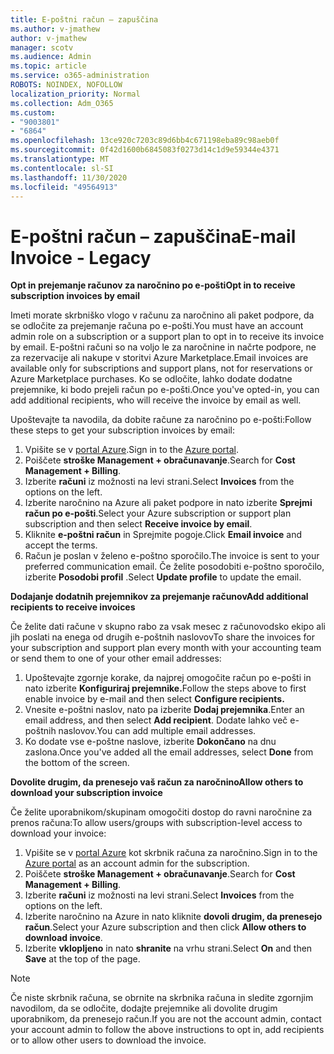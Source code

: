 ```yaml
---
title: E-poštni račun – zapuščina
ms.author: v-jmathew
author: v-jmathew
manager: scotv
ms.audience: Admin
ms.topic: article
ms.service: o365-administration
ROBOTS: NOINDEX, NOFOLLOW
localization_priority: Normal
ms.collection: Adm_O365
ms.custom:
- "9003801"
- "6864"
ms.openlocfilehash: 13ce920c7203c89d6bb4c671198eba89c98aeb0f
ms.sourcegitcommit: 0f42d1600b6845083f0273d14c1d9e59344e4371
ms.translationtype: MT
ms.contentlocale: sl-SI
ms.lasthandoff: 11/30/2020
ms.locfileid: "49564913"
---
```

# <a name="e-mail-invoice---legacy"></a><span data-ttu-id="d3278-102">E-poštni račun – zapuščina</span><span class="sxs-lookup"><span data-stu-id="d3278-102">E-mail Invoice - Legacy</span></span>

<span data-ttu-id="d3278-103">**Opt in prejemanje računov za naročnino po e-pošti**</span><span class="sxs-lookup"><span data-stu-id="d3278-103">**Opt in to receive subscription invoices by email**</span></span>

<span data-ttu-id="d3278-104">Imeti morate skrbniško vlogo v računu za naročnino ali paket podpore, da se odločite za prejemanje računa po e-pošti.</span><span class="sxs-lookup"><span data-stu-id="d3278-104">You must have an account admin role on a subscription or a support plan to opt in to receive its invoice by email.</span></span> <span data-ttu-id="d3278-105">E-poštni računi so na voljo le za naročnine in načrte podpore, ne za rezervacije ali nakupe v storitvi Azure Marketplace.</span><span class="sxs-lookup"><span data-stu-id="d3278-105">Email invoices are available only for subscriptions and support plans, not for reservations or Azure Marketplace purchases.</span></span> <span data-ttu-id="d3278-106">Ko se odločite, lahko dodate dodatne prejemnike, ki bodo prejeli račun po e-pošti.</span><span class="sxs-lookup"><span data-stu-id="d3278-106">Once you've opted-in, you can add additional recipients, who will receive the invoice by email as well.</span></span>

<span data-ttu-id="d3278-107">Upoštevajte ta navodila, da dobite račune za naročnino po e-pošti:</span><span class="sxs-lookup"><span data-stu-id="d3278-107">Follow these steps to get your subscription invoices by email:</span></span>

1. <span data-ttu-id="d3278-108">Vpišite se v [portal Azure](https://portal.azure.com/).</span><span class="sxs-lookup"><span data-stu-id="d3278-108">Sign in to the [Azure portal](https://portal.azure.com/).</span></span>
2. <span data-ttu-id="d3278-109">Poiščete **stroške Management + obračunavanje**.</span><span class="sxs-lookup"><span data-stu-id="d3278-109">Search for **Cost Management + Billing**.</span></span>
3. <span data-ttu-id="d3278-110">Izberite **računi** iz možnosti na levi strani.</span><span class="sxs-lookup"><span data-stu-id="d3278-110">Select **Invoices** from the options on the left.</span></span>
4. <span data-ttu-id="d3278-111">Izberite naročnino na Azure ali paket podpore in nato izberite **Sprejmi račun po e-pošti**.</span><span class="sxs-lookup"><span data-stu-id="d3278-111">Select your Azure subscription or support plan subscription and then select **Receive invoice by email**.</span></span>
5. <span data-ttu-id="d3278-112">Kliknite **e-poštni račun** in Sprejmite pogoje.</span><span class="sxs-lookup"><span data-stu-id="d3278-112">Click **Email invoice** and accept the terms.</span></span>
6. <span data-ttu-id="d3278-113">Račun je poslan v želeno e-poštno sporočilo.</span><span class="sxs-lookup"><span data-stu-id="d3278-113">The invoice is sent to your preferred communication email.</span></span> <span data-ttu-id="d3278-114">Če želite posodobiti e-poštno sporočilo, izberite **Posodobi profil** .</span><span class="sxs-lookup"><span data-stu-id="d3278-114">Select **Update profile** to update the email.</span></span>

<span data-ttu-id="d3278-115">**Dodajanje dodatnih prejemnikov za prejemanje računov**</span><span class="sxs-lookup"><span data-stu-id="d3278-115">**Add additional recipients to receive invoices**</span></span>

<span data-ttu-id="d3278-116">Če želite dati račune v skupno rabo za vsak mesec z računovodsko ekipo ali jih poslati na enega od drugih e-poštnih naslovov</span><span class="sxs-lookup"><span data-stu-id="d3278-116">To share the invoices for your subscription and support plan every month with your accounting team or send them to one of your other email addresses:</span></span>

1. <span data-ttu-id="d3278-117">Upoštevajte zgornje korake, da najprej omogočite račun po e-pošti in nato izberite **Konfiguriraj prejemnike.**</span><span class="sxs-lookup"><span data-stu-id="d3278-117">Follow the steps above to first enable invoice by e-mail and then select **Configure recipients.**</span></span>
2. <span data-ttu-id="d3278-118">Vnesite e-poštni naslov, nato pa izberite **Dodaj prejemnika**.</span><span class="sxs-lookup"><span data-stu-id="d3278-118">Enter an email address, and then select **Add recipient**.</span></span> <span data-ttu-id="d3278-119">Dodate lahko več e-poštnih naslovov.</span><span class="sxs-lookup"><span data-stu-id="d3278-119">You can add multiple email addresses.</span></span>
3. <span data-ttu-id="d3278-120">Ko dodate vse e-poštne naslove, izberite **Dokončano** na dnu zaslona.</span><span class="sxs-lookup"><span data-stu-id="d3278-120">Once you've added all the email addresses, select **Done** from the bottom of the screen.</span></span>

<span data-ttu-id="d3278-121">**Dovolite drugim, da prenesejo vaš račun za naročnino**</span><span class="sxs-lookup"><span data-stu-id="d3278-121">**Allow others to download your subscription invoice**</span></span>

<span data-ttu-id="d3278-122">Če želite uporabnikom/skupinam omogočiti dostop do ravni naročnine za prenos računa:</span><span class="sxs-lookup"><span data-stu-id="d3278-122">To allow users/groups with subscription-level access to download your invoice:</span></span>

1. <span data-ttu-id="d3278-123">Vpišite se v [portal Azure](https://portal.azure.com/) kot skrbnik računa za naročnino.</span><span class="sxs-lookup"><span data-stu-id="d3278-123">Sign in to the [Azure portal](https://portal.azure.com/) as an account admin for the subscription.</span></span>
2. <span data-ttu-id="d3278-124">Poiščete **stroške Management + obračunavanje**.</span><span class="sxs-lookup"><span data-stu-id="d3278-124">Search for **Cost Management + Billing**.</span></span>
3. <span data-ttu-id="d3278-125">Izberite **računi** iz možnosti na levi strani.</span><span class="sxs-lookup"><span data-stu-id="d3278-125">Select **Invoices** from the options on the left.</span></span>
4. <span data-ttu-id="d3278-126">Izberite naročnino na Azure in nato kliknite **dovoli drugim, da prenesejo račun**.</span><span class="sxs-lookup"><span data-stu-id="d3278-126">Select your Azure subscription and then click **Allow others to download invoice**.</span></span>
5. <span data-ttu-id="d3278-127">Izberite **vklopljeno** in nato **shranite** na vrhu strani.</span><span class="sxs-lookup"><span data-stu-id="d3278-127">Select **On** and then **Save** at the top of the page.</span></span>

> [!NOTE]
<span data-ttu-id="d3278-128">Če niste skrbnik računa, se obrnite na skrbnika računa in sledite zgornjim navodilom, da se odločite, dodajte prejemnike ali dovolite drugim uporabnikom, da prenesejo račun.</span><span class="sxs-lookup"><span data-stu-id="d3278-128">If you are not the account admin, contact your account admin to follow the above instructions to opt in, add recipients or to allow other users to download the invoice.</span></span>
